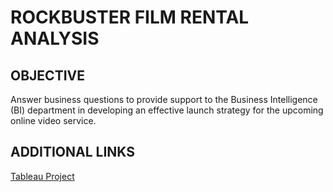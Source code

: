 # ROCKBUSTER FILM RENTAL ANALYSIS
## OBJECTIVE
Answer business questions to provide support to the Business Intelligence (BI) department in developing an effective launch strategy for the upcoming online video service.

## ADDITIONAL LINKS
[Tableau Project](https://public.tableau.com/views/RockbusterProject_16835747521510/Story1?:language=en-US&:display_count=n&:origin=viz_share_link)
